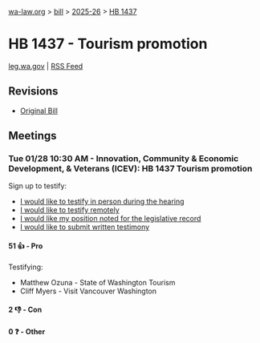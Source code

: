 [wa-law.org](/) > [bill](/bill/) > [2025-26](/bill/2025-26/) > [HB 1437](/bill/2025-26/hb/1437/)

# HB 1437 - Tourism promotion
[leg.wa.gov](https://app.leg.wa.gov/billsummary?BillNumber=1437&Year=2025&Initiative=false) | [RSS Feed](./rss.xml)

## Revisions
* [Original Bill](1/)

## Meetings
### Tue 01/28 10:30 AM - Innovation, Community & Economic Development, & Veterans (ICEV): HB 1437 Tourism promotion
Sign up to testify:
* [I would like to testify in person during the hearing](https://app.leg.wa.gov/csi/Testifier/Add?chamber=House&mId=32578&aId=162083&caId=25087&tId=1)
* [I would like to testify remotely](https://app.leg.wa.gov/csi/Testifier/Add?chamber=House&mId=32578&aId=162083&caId=25087&tId=2)
* [I would like my position noted for the legislative record](https://app.leg.wa.gov/csi/Testifier/Add?chamber=House&mId=32578&aId=162083&caId=25087&tId=3)
* [I would like to submit written testimony](https://app.leg.wa.gov/csi/Testifier/Add?chamber=House&mId=32578&aId=162083&caId=25087&tId=4)

#### 51 👍 - Pro
Testifying:
* Matthew Ozuna - State of Washington Tourism
* Cliff Myers - Visit Vancouver Washington

#### 2 👎 - Con

#### 0 ❓ - Other
